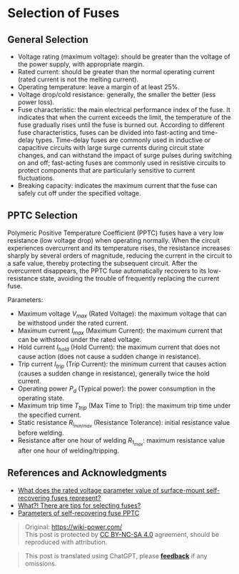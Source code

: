 # Selection of Fuses

## General Selection

- Voltage rating (maximum voltage): should be greater than the voltage of the power supply, with appropriate margin.
- Rated current: should be greater than the normal operating current (rated current is not the melting current).
- Operating temperature: leave a margin of at least 25%.
- Voltage drop/cold resistance: generally, the smaller the better (less power loss).
- Fuse characteristic: the main electrical performance index of the fuse. It indicates that when the current exceeds the limit, the temperature of the fuse gradually rises until the fuse is burned out. According to different fuse characteristics, fuses can be divided into fast-acting and time-delay types. Time-delay fuses are commonly used in inductive or capacitive circuits with large surge currents during circuit state changes, and can withstand the impact of surge pulses during switching on and off; fast-acting fuses are commonly used in resistive circuits to protect components that are particularly sensitive to current fluctuations.
- Breaking capacity: indicates the maximum current that the fuse can safely cut off under the specified voltage.

## PPTC Selection

Polymeric Positive Temperature Coefficient (PPTC) fuses have a very low resistance (low voltage drop) when operating normally. When the circuit experiences overcurrent and its temperature rises, the resistance increases sharply by several orders of magnitude, reducing the current in the circuit to a safe value, thereby protecting the subsequent circuit. After the overcurrent disappears, the PPTC fuse automatically recovers to its low-resistance state, avoiding the trouble of frequently replacing the current fuse.

Parameters:

- Maximum voltage $V_{max}$ (Rated Voltage): the maximum voltage that can be withstood under the rated current.
- Maximum current $I_{max}$ (Maximum Current): the maximum current that can be withstood under the rated voltage.
- Hold current $I_{hold}$ (Hold Current): the maximum current that does not cause action (does not cause a sudden change in resistance).
- Trip current $I_{trip}$ (Trip Current): the minimum current that causes action (causes a sudden change in resistance), generally twice the hold current.
- Operating power $P_d$ (Typical power): the power consumption in the operating state.
- Maximum trip time $T_{trip}$ (Max Time to Trip): the maximum trip time under the specified current.
- Static resistance $R_{i_{min/max}}$ (Resistance Tolerance): initial resistance value before welding.
- Resistance after one hour of welding $R_{1_{max}}$: maximum resistance value after one hour of welding/tripping.

## References and Acknowledgments

- [What does the rated voltage parameter value of surface-mount self-recovering fuses represent?](http://www.tergy.com/297/933.html)
- [What?! There are tips for selecting fuses?](https://mp.weixin.qq.com/s/uJp8fnafHpVfJFnVWkfAWg)
- [Parameters of self-recovering fuse PPTC](https://semiware.com/pptc/pptc03.html)

> Original: <https://wiki-power.com/>  
> This post is protected by [CC BY-NC-SA 4.0](https://creativecommons.org/licenses/by/4.0/deed.en) agreement, should be reproduced with attribution.

> This post is translated using ChatGPT, please [**feedback**](https://github.com/linyuxuanlin/Wiki_MkDocs/issues/new) if any omissions.
